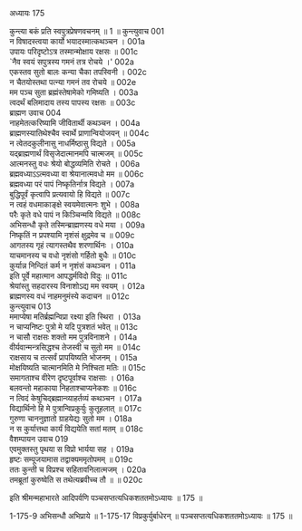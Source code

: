 अध्यायः 175

कुन्त्या बकं प्रति स्वपुत्रप्रेषणवचनम् ॥ 1 ॥
कुन्त्युवाच 	001  
न विषादस्त्वया कार्यो भयादस्मात्कथञ्चन ।	001a  
उपायः परिदृष्टोऽत्र तस्मान्मोक्षाय रक्षसः ॥	001c  
`नैव स्वयं सपुत्रस्य गमनं तत्र रोचये ।'	002a  
एकस्तव सुतो बालः कन्या चैका तपस्विनी ।	002c  
न चैतयोस्तथा पत्न्या गमनं तव रोचये ॥	002e  
मम पञ्च सुता ब्रह्मंस्तेषामेको गमिष्यति ।	003a  
त्वदर्थं बलिमादाय तस्य पापस्य रक्षसः ॥	003c  
ब्राह्मण उवाच 	004  
नाहमेतत्करिष्यामि जीवितार्थी कथञ्चन ।	004a  
ब्राह्मणस्यातिथेश्चैव स्वार्थे प्राणान्वियोजयन् ॥	004c  
न त्वेतदकुलीनासु नाधर्मिष्ठासु विद्यते ।	005a  
यद्ब्राह्मणार्थं विसृजेदात्मानमपि चात्मजम् ॥	005c  
आत्मनस्तु वधः श्रेयो बोद्धव्यमिति रोचते ।	006a  
ब्रह्मवध्याऽऽत्मवध्या वा श्रेयानात्मवधो मम ॥	006c  
ब्रह्मवध्या परं पापं निष्कृतिर्नात्र विद्यते ।	007a  
बुद्धिपूर्वं कृत्वापि प्रत्यवायो हि विद्यते ॥	007c  
न त्वहं वधमाकाङ्क्षे स्वयमेवात्मनः शुभे ।	008a  
परैः कृते वधे पापं न किञ्चिन्मयि विद्यते ॥	008c  
अभिसन्धौ कृते तस्मिन्ब्राह्मणस्य वधे मया ।	009a  
निष्कृतिं न प्रपश्यामि नृशंसं क्षुद्रमेव च ॥	009c  
आगतस्य गृहं त्यागस्तथैव शरणार्थिनः ।	010a  
याचमानस्य च वधो नृशंसो गर्हितो बुधैः ॥	010c  
कुर्यान्न निन्दितं कर्म न नृशंसं कथञ्चन ।	011a  
इति पूर्वे महात्मान आपद्धर्मविदो विदुः ॥	011c  
श्रेयांस्तु सहदारस्य विनाशोऽद्य मम स्वयम् ।	012a  
ब्राह्मणस्य वधं नाहमनुमंस्ये कदाचन ॥	012c  
कुन्त्युवाच 	013  
ममाप्येषा मतिर्ब्रह्मन्विप्रा रक्ष्या इति स्थिरा ।	013a  
न चाप्यनिष्टः पुत्रो मे यदि पुत्रशतं भवेत् ॥	013c  
न चासौ राक्षसः शक्तो मम पुत्रविनाशने ।	014a  
वीर्यवान्मन्त्रसिद्धश्च तेजस्वी च सुतो मम ॥	014c  
राक्षसाय च तत्सर्वं प्रापयिष्यति भोजनम् ।	015a  
मोक्षयिष्यति चात्मानमिति मे निश्चिता मतिः ॥	015c  
समागताश्च वीरेण दृष्टपूर्वाश्च राक्षसाः ।	016a  
बलवन्तो महाकाया निहताश्चाप्यनेकशः ॥	016c  
न त्विदं केषुचिद्ब्रह्मान्व्याहर्तव्यं कथञ्चन ।	017a  
विद्यार्थिनो हि मे पुत्रान्विप्रकुर्युः कुतूहलात् ॥	017c  
गुरुणा चाननुज्ञातो ग्राहयेद्यः सुतो मम ।	018a  
न स कुर्यात्तथा कार्यं विद्ययेति सतां मतम् ॥	018c  
वैशम्पायन उवाच 	019  
एवमुक्तस्तु पृथया स विप्रो भार्यया सह ।	019a  
हृष्टः सम्पूजयामास तद्वाक्यममृतोपमम् ॥	019c  
ततः कुन्ती च विप्रश्च सहितावनिलात्मजम् ।	020a  
तमब्रूतां कुरुष्वेति स तथेत्यब्रवीच्च तौ ॥ ॥	020c  

इति श्रीमन्महाभारते आदिपर्वणि पञ्चसप्तत्यधिकशततमोऽध्यायः ॥ 175 ॥

1-175-9 अभिसन्धौ अभिप्राये ॥ 1-175-17 विप्रकुर्युर्बाधेरन् ॥ पञ्चसप्तत्यधिकशततमोऽध्यायः ॥ 175 ॥
